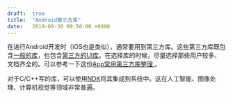 ```yaml
---
draft:  true
title:  "Android第三方库"
date:   2019-09-30 09:50:00 +0800
---
```


在进行Android开发时（iOS也是类似），通常要用到第三方库。这些第三方库既包含[一般的库][android-libs]，也包含[第三方的UI库][android-ui-libs]。在选择库的时候，尽量选择那些用户较多、文档齐全的。可以参考一下这份[App常用第三方库整理
][hot-libs]。

对于C/C++写的库，可以使用[NDK][]将其集成到系统中。这在人工智能、图像处理、计算机视觉等领域非常普遍。


[android-libs]: https://github.com/wasabeef/awesome-android-libraries
[android-ui-libs]: https://github.com/wasabeef/awesome-android-ui
[hot-libs]: https://www.jianshu.com/p/4c28321def41
[ndk]: https://developer.android.com/ndk/
